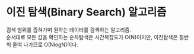 # 이진 탐색(Binary Search) 알고리즘

검색 범위를 좁혀가며 원하는 데이터를 검색하는 알고리즘.  
순서대로 모든 값을 확인하는 순차탐색은 시간복잡도가 O(N)이지만, 이진탐색은 절반씩 줄여 나가므로 O(NlogN)이다.